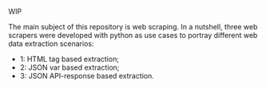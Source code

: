 WIP

The main subject of this repository is web scraping. In a nutshell, three web scrapers were developed with python as use cases to portray different web data extraction scenarios:
+ 1: HTML tag based extraction;
+ 2: JSON var based extraction;
+ 3: JSON API-response based extraction.
